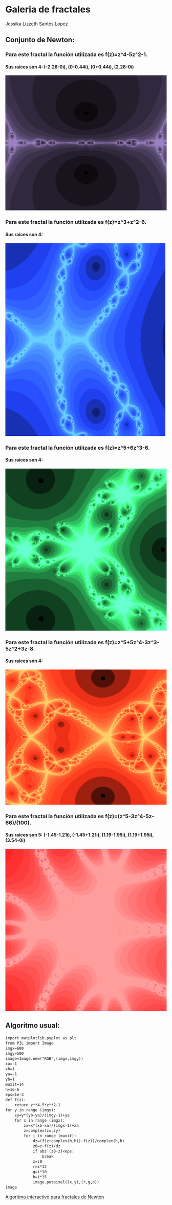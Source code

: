 # Galeria de fractales 
Jessika Lizzeth Santos Lopez 

## Conjunto de Newton:
### Para este fractal la función utilizada es f(z)=z^4-5z^2-1. 
#### Sus raices son 4: (-2.28-0i), (0-0.44i), (0+0.44i), (2.28-0i)

![Fractal 1](newton.png)

### Para este fractal la función utilizada es f(z)=z^3+z^2-6. 
#### Sus raices son 4: 

![Fractal 2](Newton2.png)

### Para este fractal la función utilizada es f(z)=z^5+6z^3-6. 
#### Sus raices son 4: 

![Fractal 3](Newton3.png)

### Para este fractal la función utilizada es f(z)=z^5+5z^4-3z^3-5z^2+3z-8. 
#### Sus raices son 4: 

![Fractal 4](Newton4.png)

### Para este fractal la función utilizada es f(z)=(z^5-3z^4-5z-66)/(100).
#### Sus raices son 5: (-1.45-1.21i), (-1.45+1.21i), (1.19-1.95i), (1.19+1.95i), (3.54-0i)

![Fractal 5](Newton5.png)

## Algoritmo usual:
````
import matplotlib.pyplot as plt
from PIL import Image
imgx=600
imgy=500
image=Image.new("RGB",(imgx,imgy))
xa=-1
xb=1
ya=-1
yb=1
maxit=14
h=1e-6
eps=1e-3
def f(z):
    return z**4-5*z**2-1
for y in range (imgy):
    zy=y*(yb-ya)/(imgy-1)+ya
    for x in range (imgx):
        zx=x*(xb-xa)/(imgx-1)+xa
        z=complex(zx,zy)
        for i in range (maxit):
            dz=(f(z+complex(h,h))-f(z))/complex(h,h)
            z0=z-f(z)/dz
            if abs (z0-z)<eps:
                break
            z=z0
            r=i*12
            g=i*10
            b=i*15
            image.putpixel((x,y),(r,g,b))
image
````
 [Algoritmo interactivo para fractales de Newton](Interact_Newton.html)

